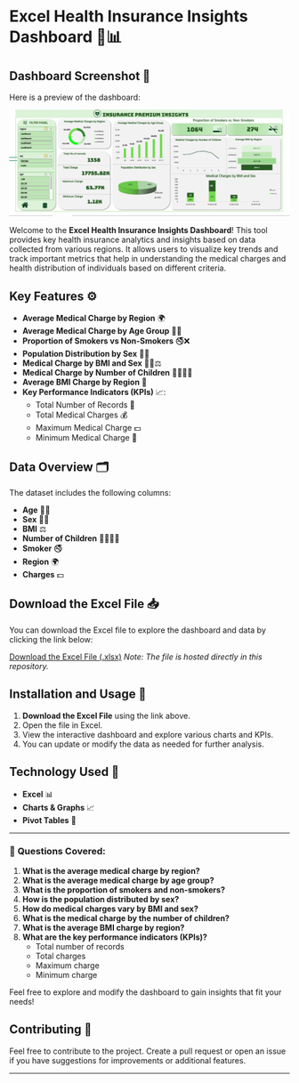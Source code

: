 # Excel Health Insurance Insights Dashboard 🏥📊

## Dashboard Screenshot 📸

Here is a preview of the dashboard:

![Dashboard Screenshot](https://github.com/vanshika-ahuja1/Excel-Health-Insurance-Insights/blob/main/health%20insurance%20dashboard.png?raw=true)  


Welcome to the **Excel Health Insurance Insights Dashboard**! This tool provides key health insurance analytics and insights based on data collected from various regions. It allows users to visualize key trends and track important metrics that help in understanding the medical charges and health distribution of individuals based on different criteria.

## Key Features ⚙️

- **Average Medical Charge by Region** 🌍
- **Average Medical Charge by Age Group** 👵👶
- **Proportion of Smokers vs Non-Smokers** 🚭❌
- **Population Distribution by Sex** 👩👨
- **Medical Charge by BMI and Sex** 🏋️‍♂️⚖️
- **Medical Charge by Number of Children** 👨‍👩‍👧‍👦
- **Average BMI Charge by Region** 📍
- **Key Performance Indicators (KPIs)** 📈:
  - Total Number of Records 📝
  - Total Medical Charges 💰
  - Maximum Medical Charge 💵
  - Minimum Medical Charge 💸

## Data Overview 🗂️

The dataset includes the following columns:
- **Age** 👶👵
- **Sex** 👩👨
- **BMI** ⚖️
- **Number of Children** 👨‍👩‍👧‍👦
- **Smoker** 🚭
- **Region** 🌍
- **Charges** 💵

## Download the Excel File 📥

You can download the Excel file to explore the dashboard and data by clicking the link below:

[Download the Excel File (.xlsx)](https://github.com/vanshika-ahuja1/Excel-Health-Insurance-Insights/raw/main/insurance.xlsx)
*Note: The file is hosted directly in this repository.*

## Installation and Usage 🚀

1. **Download the Excel File** using the link above.
2. Open the file in Excel.
3. View the interactive dashboard and explore various charts and KPIs.
4. You can update or modify the data as needed for further analysis.

## Technology Used 🔧

- **Excel** 📊
- **Charts & Graphs** 📈
- **Pivot Tables** 🔲

---

### 📝 **Questions Covered:**

1. **What is the average medical charge by region?**
2. **What is the average medical charge by age group?**
3. **What is the proportion of smokers and non-smokers?**
4. **How is the population distributed by sex?**
5. **How do medical charges vary by BMI and sex?**
6. **What is the medical charge by the number of children?**
7. **What is the average BMI charge by region?**
8. **What are the key performance indicators (KPIs)?**
   - Total number of records
   - Total charges
   - Maximum charge
   - Minimum charge

Feel free to explore and modify the dashboard to gain insights that fit your needs!

## Contributing 🤝

Feel free to contribute to the project. Create a pull request or open an issue if you have suggestions for improvements or additional features.

---

